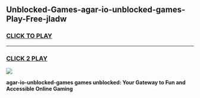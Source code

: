 
## Unblocked-Games-agar-io-unblocked-games-Play-Free-jladw
<h3>
<a href="https://premium76.site?title=agar-io-unblocked-games&ref=09A">CLICK TO PLAY</a></h3>
<hr>

<h3>
<a href="https://premium76.site?title=agar-io-unblocked-games&ref=09A">CLICK 2 PLAY</a>
  
</h3>

<a href="https://premium76.site?title=agar-io-unblocked-games&ref=09A"><img src="https://clearcache.store/games.png"></a>


**agar-io-unblocked-games games unblocked: Your Gateway to Fun and Accessible Online Gaming**
